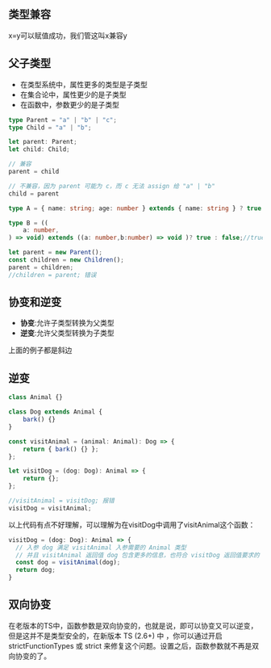 ## 类型兼容
x=y可以赋值成功，我们管这叫x兼容y
## 父子类型
- 在类型系统中，属性更多的类型是子类型
- 在集合论中，属性更少的是子类型
- 在函数中，参数更少的是子类型

```typescript
type Parent = "a" | "b" | "c";
type Child = "a" | "b";

let parent: Parent;
let child: Child;

// 兼容
parent = child

// 不兼容，因为 parent 可能为 c，而 c 无法 assign 给 "a" | "b"
child = parent

type A = { name: string; age: number } extends { name: string } ? true : false;//true

type B = ((
	a: number,
) => void) extends ((a: number,b:number) => void )? true : false;//true

```

```typescript
let parent = new Parent();
const children = new Children();
parent = children;
//children = parent; 错误
```
## 协变和逆变
- **协变**:允许子类型转换为父类型
- **逆变**:允许父类型转换为子类型

上面的例子都是斜边
## 逆变
```typescript
class Animal {}

class Dog extends Animal {
	bark() {}
}

const visitAnimal = (animal: Animal): Dog => {
	return { bark() {} };
};

let visitDog = (dog: Dog): Animal => {
	return {};
};

//visitAnimal = visitDog; 报错
visitDog = visitAnimal;
```
以上代码有点不好理解，可以理解为在visitDog中调用了visitAnimal这个函数：
```typescript
visitDog = (dog: Dog): Animal => {
  // 入参 dog 满足 visitAnimal 入参需要的 Animal 类型
  // 并且 visitAnimal 返回值 dog 包含更多的信息，也符合 visitDog 返回值要求的 Animal 类型
  const dog = visitAnimal(dog);
  return dog;
}
```
## 双向协变
在老版本的TS中，函数参数是双向协变的，也就是说，即可以协变又可以逆变，但是这并不是类型安全的，在新版本 TS (2.6+) 中 ，你可以通过开启 strictFunctionTypes 或 strict 来修复这个问题。设置之后，函数参数就不再是双向协变的了。